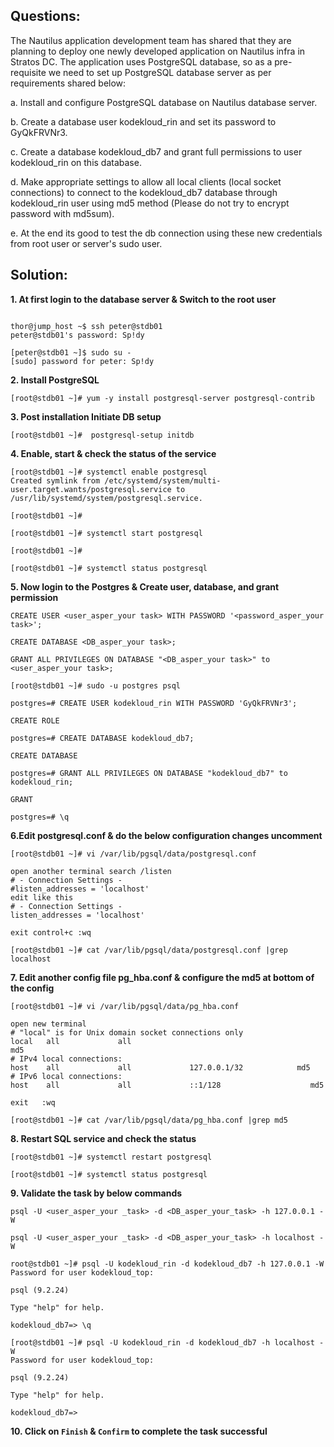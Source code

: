 


## Questions:

The Nautilus application development team has shared that they are planning to deploy one newly developed application on Nautilus infra in Stratos DC. The application uses PostgreSQL database, so as a pre-requisite we need to set up PostgreSQL database server as per requirements shared below:


a. Install and configure PostgreSQL database on Nautilus database server.

b. Create a database user kodekloud_rin and set its password to GyQkFRVNr3.

c. Create a database kodekloud_db7 and grant full permissions to user kodekloud_rin on this database.

d. Make appropriate settings to allow all local clients (local socket connections) to connect to the kodekloud_db7 database through kodekloud_rin user using md5 method (Please do not try to encrypt password with md5sum).

e. At the end its good to test the db connection using these new credentials from root user or server's sudo user.


## Solution:  


**1. At first login  to the database server & Switch to the root user** 

```

thor@jump_host ~$ ssh peter@stdb01
peter@stdb01's password: Sp!dy

[peter@stdb01 ~]$ sudo su -
[sudo] password for peter: Sp!dy

```

**2. Install PostgreSQL** 

```
[root@stdb01 ~]# yum -y install postgresql-server postgresql-contrib
```

**3. Post installation Initiate DB setup**   
```
[root@stdb01 ~]#  postgresql-setup initdb
```

**4. Enable, start & check the status of the service** 
```
[root@stdb01 ~]# systemctl enable postgresql
Created symlink from /etc/systemd/system/multi-user.target.wants/postgresql.service to /usr/lib/systemd/system/postgresql.service.

[root@stdb01 ~]#

[root@stdb01 ~]# systemctl start postgresql

[root@stdb01 ~]#

[root@stdb01 ~]# systemctl status postgresql
```

**5.  Now login to the Postgres  & Create user, database, and grant permission**

``` 
CREATE USER <user_asper_your task> WITH PASSWORD '<password_asper_your task>';

CREATE DATABASE <DB_asper_your task>;

GRANT ALL PRIVILEGES ON DATABASE "<DB_asper_your task>" to <user_asper_your task>;  

[root@stdb01 ~]# sudo -u postgres psql

postgres=# CREATE USER kodekloud_rin WITH PASSWORD 'GyQkFRVNr3';

CREATE ROLE

postgres=# CREATE DATABASE kodekloud_db7;

CREATE DATABASE

postgres=# GRANT ALL PRIVILEGES ON DATABASE "kodekloud_db7" to kodekloud_rin;

GRANT

postgres=# \q

```

**6.Edit postgresql.conf  &  do the below configuration changes uncomment** 

```
[root@stdb01 ~]# vi /var/lib/pgsql/data/postgresql.conf

open another terminal search /listen
# - Connection Settings -
#listen_addresses = 'localhost' 
edit like this 
# - Connection Settings -
listen_addresses = 'localhost' 

exit control+c :wq

[root@stdb01 ~]# cat /var/lib/pgsql/data/postgresql.conf |grep localhost
```

**7. Edit another config file pg_hba.conf  &  configure the md5 at bottom of the config** 
```
[root@stdb01 ~]# vi /var/lib/pgsql/data/pg_hba.conf

open new terminal 
# "local" is for Unix domain socket connections only
local   all             all                                             md5
# IPv4 local connections:
host    all             all             127.0.0.1/32            md5
# IPv6 local connections:
host    all             all             ::1/128                    md5

exit   :wq

[root@stdb01 ~]# cat /var/lib/pgsql/data/pg_hba.conf |grep md5
```

**8. Restart SQL service and check the status**
```
[root@stdb01 ~]# systemctl restart postgresql

[root@stdb01 ~]# systemctl status postgresql
```

**9.  Validate the task by below commands**
```
psql -U <user_asper_your _task> -d <DB_asper_your_task> -h 127.0.0.1 -W

psql -U <user_asper_your _task> -d <DB_asper_your_task> -h localhost -W

root@stdb01 ~]# psql -U kodekloud_rin -d kodekloud_db7 -h 127.0.0.1 -W
Password for user kodekloud_top:

psql (9.2.24)

Type "help" for help.

kodekloud_db7=> \q

[root@stdb01 ~]# psql -U kodekloud_rin -d kodekloud_db7 -h localhost -W
Password for user kodekloud_top:

psql (9.2.24)

Type "help" for help.

kodekloud_db7=>
```

**10.  Click on `Finish` & `Confirm` to complete the task successful**
